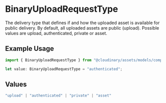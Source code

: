 # BinaryUploadRequestType

The delivery type that defines if and how the uploaded asset is available for public delivery. By default, all uploaded assets are public (upload). Possible values are upload, authenticated, private or asset.

## Example Usage

```typescript
import { BinaryUploadRequestType } from "@cloudinary/assets/models/components";

let value: BinaryUploadRequestType = "authenticated";
```

## Values

```typescript
"upload" | "authenticated" | "private" | "asset"
```